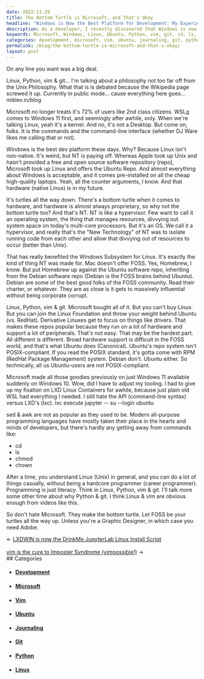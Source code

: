 ```yaml
---
date: 2022-11-29
title: The Bottom Turtle is Microsoft, and That's Okay
headline: "Windows is Now the Best Platform for Development: My Experience with Microsoft Embracing Linux"
description: As a developer, I recently discovered that Windows is now the best platform for development. Microsoft has embraced Linux and its associated technologies, offering the Ubuntu repository and the Windows Subsystem for Linux, which enables developers to access Linux commands and the command-line interface. With popular commands such as cd, ls, chmod, and chown, I'm able to do a lot without being a hardcore programmer. Read my blog to find out why I believe Windows is the best development platform.
keywords: Microsoft, Windows, Linux, Ubuntu, Python, vim, git, cd, ls, chmod, chown, development, platform, command-line, interface, programmer, blog, best
categories: development, microsoft, vim, ubuntu, journaling, git, python, linux
permalink: /blog/the-bottom-turtle-is-microsoft-and-that-s-okay/
layout: post
---
```



On any line you want was a big deal.

Linux, Python, vim & git... I'm talking about a philosophy not too far off from
the Unix Philosophy. What that is is debated because the Wikipedia page screwed
it up. Currently in public mode... cause everything here goes... miklev.in/blog

Microsoft no longer treats it's 72% of users like 2nd class citizens. WSLg
comes to Windows 11 first, and seemingly after awhile, only. When we're talking
Linux, yeah it's a kernel. And no, it's not a Desktop. But come on, folks. It
is the commands and the command-line interface (whether DJ Ware likes me
calling that or not).

Windows is the best dev platform these days. Why? Because Linux isn't
non-native. It's weird, but NT is paying off. Whereas Apple took up Unix and
hasn't provided a free and open source software repository (repo), Microsoft
took up Linux and offers the Ubuntu Repo. And almost everything about Windows
is acceptable, and it comes pre-installed on all the cheap high-quality
laptops. Yeah, all the counter arguments, I know. And that hardware (native
Linux) is in my future.

It's turtles all the way down. There's a bottom turtle when it comes to
hardware, and hardware is almost always proprietary, so why not the bottom
turtle too? And that's NT. NT is like a hypervisor. Few want to call it an
operating system, the thing that manages resources, divvying out system space
on today's multi-core processors. But it's an OS. We call it a hypervisor, and
really that's the "New Technology" of NT was to isolate running code from each
other and allow that divvying out of resources to occur (better than Unix).

That has really benefited the Windows Subsystem for Linux. It's exactly the
kind of thing NT was made for. Mac doesn't offer FOSS. Yes, Homebrew, I know.
But put Homebrew up against the Ubuntu software repo, inheriting from the
Debian software repo (Debian is the FOSS brains behind Ubuntu). Debian are some
of the best good folks of the FOSS community. Read their charter, or whatever.
They are as close is it gets to massively influential without being corporate
corrupt.

Linux, Python, vim & git. Microsoft bought all of it. But you can't buy Linux.
But you can join the Linux Foundation and throw your weight behind Ubuntu (vs.
RedHat). Derivative Linuxes get to focus on things like drivers. That makes
these repos popular because they run on a lot of hardware and support a lot of
peripherals. That's not easy. That may be the hardest part. All different is
different. Broad hardware support is difficult in the FOSS world, and that's
what Ubuntu does (Canonical). Ubuntu's repo system isn't POSIX-compliant. If
you read the POSIX standard, it's gotta come with RPM (RedHat Package
Management) system. Debian don't. Ubuntu either. So technically, all us
Ubuntu-users are not POSIX-compliant.

Microsoft made all those goodies previously on just Windows 11 available
suddenly on Windows 10. Wow, did I have to adjust my tooling. I had to give up
my fixation on LXD Linux Containers for awhile, because just plain old WSL had
everything I needed. I still hate the API (command-line syntax) versus LXD's
(lxc). lxc execute jupyter -- su --login ubuntu

sed & awk are not as popular as they used to be. Modern all-purpose programming
languages have mostly taken their place in the hearts and minds of developers,
but there's hardly any getting away from commands like:

- cd
- ls
- chmod
- chown

After a time, you understand Linux (Unix) in general, and you can do a lot of
things casually, without being a hardcore programmer (career programmer).
Programming is just literacy. Think in Linux, Python, vim & git. I'll talk more
some other time about why Python & git. I think Linux & vim are obvious enough
from videos like this.

So don't hate Microsoft. They make the bottom turtle. Let FOSS be your turtles
all the way up. Unless you're a Graphic Designer, in which case you need Adobe.


<div class="arrow-links"><div class="post-nav-prev"><span class="arrow">&larr;&nbsp;</span><a href="/blog/lxdwin-is-now-the-drinkme-jupyterlab-linux-install-script/">LXDWIN is now the DrinkMe JupyterLab Linux Install Script</a></div> &nbsp; <div class="post-nav-next"><a href="/blog/vim-is-the-cure-to-imposter-syndrome-vimpossible/">vim is the cure to Imposter Syndrome (vimpossible!)</a><span class="arrow">&nbsp;&rarr;</span></div></div>
## Categories

<ul>
<li><h4><a href='/development/'>Development</a></h4></li>
<li><h4><a href='/microsoft/'>Microsoft</a></h4></li>
<li><h4><a href='/vim/'>Vim</a></h4></li>
<li><h4><a href='/ubuntu/'>Ubuntu</a></h4></li>
<li><h4><a href='/journaling/'>Journaling</a></h4></li>
<li><h4><a href='/git/'>Git</a></h4></li>
<li><h4><a href='/python/'>Python</a></h4></li>
<li><h4><a href='/linux/'>Linux</a></h4></li></ul>